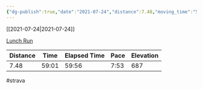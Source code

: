 ```yaml
---
{"dg-publish":true,"date":"2021-07-24","distance":7.48,"moving_time":"59:01","elapsed_time":"59:56","pace":"7:53","total_elevation_gain":687,"url":"https://www.strava.com/activities/5681277556","permalink":"/01-personal/strava/2021-07-24-lunch-run/","dgPassFrontmatter":true}
---
```



[[2021-07-24\|2021-07-24]]

[Lunch Run](https://www.strava.com/activities/5681277556)

| Distance | Time  | Elapsed Time | Pace | Elevation |
| -------- | ----- | ------------ | ---- | --------- |
| 7.48     | 59:01 | 59:56        | 7:53 | 687       |




#strava
